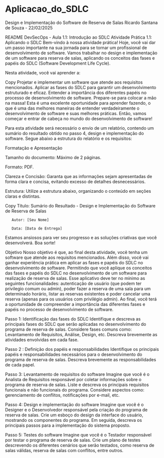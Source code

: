 # Aplicacao_do_SDLC
Design e Implementação do Software de Reserva de Salas Ricardo Santana de Souza - 22/02/2025

README
DevSecOps - Aula 1.1: Introdução ao SDLC
Atividade Prática 1.1: Aplicando o SDLC
Bem-vindo à nossa atividade prática! Hoje, você vai dar um passo importante na sua jornada para se tornar um profissional de desenvolvimento de software. Vamos trabalhar no design e implementação de um software para reserva de salas, aplicando os conceitos das fases e papéis do SDLC (Software Development Life Cycle).

Nesta atividade, você vai aprender a:

Copy
Projetar e implementar um software que atende aos requisitos mencionados.
Aplicar as fases do SDLC para garantir um desenvolvimento estruturado e eficaz.
Entender a importância dos diferentes papéis no processo de desenvolvimento de software.
Prepare-se para colocar a mão na massa! Esta é uma excelente oportunidade para aprender fazendo, o que é uma das melhores maneiras de entender verdadeiramente o desenvolvimento de software e suas melhores práticas. Então, vamos começar e entrar de cabeça no mundo do desenvolvimento de software!

Para esta atividade será necessário o envio de um relatório, contendo um sumário do resultado obtido no passo 4, design e implementação do software. Segue abaixo a estrutura do relatório e os requisitos:

Formatação e Apresentação

Tamanho do documento: Máximo de 2 páginas.

Formato: PDF.

Clareza e Concisão: Garanta que as informações sejam apresentadas de forma clara e concisa, evitando excesso de detalhes desnecessários.

Estrutura: Utilize a estrutura abaixo, organizando o conteúdo em seções claras e distintas.

Copy
       Título: Sumário do Resultado - Design e Implementação do Software de Reserva de Salas

       Autor: [Seu Nome]

       Data: [Data de Entrega]
Estamos ansiosos para ver seu progresso e as soluções criativas que você desenvolverá. Boa sorte!

Objetivo
Nosso objetivo é que, ao final desta atividade, você tenha um software que atende aos requisitos mencionados. Além disso, você vai ganhar experiência prática em aplicar as fases e papéis do SDLC no desenvolvimento de software. Permitindo que você aplique os conceitos das fases e papéis do SDLC no desenvolvimento de um software para realização de reserva de salas. Esse aplicativo deve ter no mínimo as seguintes funcionalidades: autenticação de usuário (que podem ter privilegio comum ou admin), poder fazer a reserva de uma sala para um determinado horário, listar as reservas existentes e poder cancelar uma reserva (apenas para os usuários com privilégio admin). Ao final, você terá a oportunidade de compreender a importância das diferentes fases e papéis no processo de desenvolvimento de software.

Passo 1: Identificação das fases do SDLC
Identifique e descreva as principais fases do SDLC que serão aplicadas no desenvolvimento do programa de reserva de salas. Considere fases comuns como: Levantamento de Requisitos, Análise, Design, etc. Descreva brevemente as atividades envolvidas em cada fase.

Passo 2 : Definição dos papéis e responsabilidades
Identifique os principais papéis e responsabilidades necessários para o desenvolvimento do programa de reserva de salas. Descreva brevemente as responsabilidades de cada papel.

Passo 3: Levantamento de requisitos do software
Imagine que você é o Analista de Requisitos responsável por coletar informações sobre o programa de reserva de salas. Liste e descreva os principais requisitos funcionais e não funcionais do programa. Considere aspectos como: gerenciamento de conflitos, notificações por e-mail, etc.

Passo 4: Design e implementação do software
Imagine que você é o Designer e o Desenvolvedor responsável pela criação do programa de reserva de salas. Crie um esboço do design da interface do usuário, mostrando os componentes do programa. Em seguida, descreva os principais passos para a implementação do sistema proposto.

Passo 5: Testes do software
Imagine que você é o Testador responsável por testar o programa de reserva de salas. Crie um plano de testes descrevendo os diferentes cenários que serão testados, como reserva de salas válidas, reserva de salas com conflitos, entre outros.
